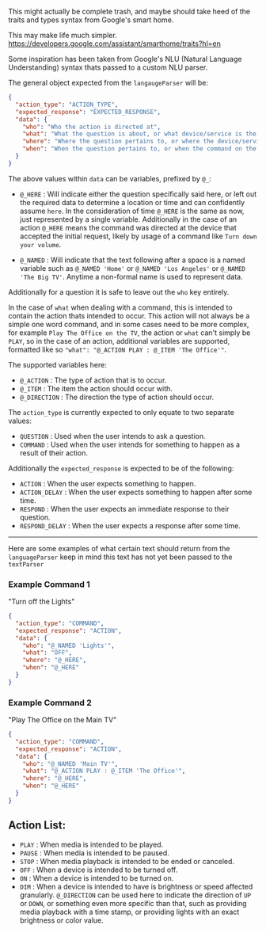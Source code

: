 This might actually be complete trash, and maybe should take heed of the traits and types syntax from Google's smart home.

This may make life much simpler.
https://developers.google.com/assistant/smarthome/traits?hl=en

Some inspiration has been taken from Google's NLU (Natural Language Understanding) syntax thats passed to a custom NLU parser.

The general object expected from the `langaugeParser` will be:

```json 
{
  "action_type": "ACTION_TYPE",
  "expected_response": "EXPECTED_RESPONSE",
  "data": {
    "who": "Who the action is directed at",
    "what": "What the question is about, or what device/service is the command directed at",
    "where": "Where the question pertains to, or where the device/service is located that the command is directed at",
    "when": "When the question pertains to, or when the command on the device should take place"
  }
}
```

The above values within `data` can be variables, prefixed by `@_`:

* `@_HERE` : Will indicate either the question specifically said here, or left out the required data to determine a  location or time and can confidently assume `here`. In the consideration of time `@_HERE` is the same as now, just represented by a single variable. Additionally in the case of an action `@_HERE` means the command was directed at the device that accepted the initial request, likely by usage of a command like `Turn down your volume`.

* `@_NAMED` : Will indicate that the text following after a space is a named variable such as `@_NAMED 'Home'` or `@_NAMED 'Los Angeles'` or `@_NAMED 'The Big TV'`. Anytime a non-formal name is used to represent data.

Additionally for a question it is safe to leave out the `who` key entirely.

In the case of `what` when dealing with a command, this is intended to contain the action thats intended to occur.
This action will not always be a simple one word command, and in some cases need to be more complex, for example `Play The Office on the TV`, the action or `what` can't simply be `PLAY`, so in the case of an action, additional variables are supported, formatted like so `"what": "@_ACTION PLAY : @_ITEM 'The Office'"`.

The supported variables here:

* `@_ACTION` : The type of action that is to occur. 
* `@_ITEM` : The item the action should occur with.
* `@_DIRECTION` : The direction the type of action should occur.

The `action_type` is currently expected to only equate to two separate values:

* `QUESTION` : Used when the user intends to ask a question.
* `COMMAND` : Used when the user intends for something to happen as a result of their action.

Additionally the `expected_response` is expected to be of the following:

* `ACTION` : When the user expects something to happen.
* `ACTION_DELAY` : When the user expects something to happen after some time.
* `RESPOND` : When the user expects an immediate response to their question.
* `RESPOND_DELAY` : When the user expects a response after some time.

---

Here are some examples of what certain text should return from the `languageParser` keep in mind this text has not yet been passed to the `textParser`

### Example Command 1

"Turn off the Lights"

```json 
{
  "action_type": "COMMAND",
  "expected_response": "ACTION",
  "data": {
    "who": "@_NAMED 'Lights'",
    "what": "OFF",
    "where": "@_HERE",
    "when": "@_HERE"
  }
}
```

### Example Command 2

"Play The Office on the Main TV"

```json 
{
  "action_type": "COMMAND",
  "expected_response": "ACTION",
  "data": {
    "who": "@_NAMED 'Main TV'",
    "what": "@_ACTION PLAY : @_ITEM 'The Office'",
    "where": "@_HERE",
    "when": "@_HERE"
  }
}
```

## Action List:

* `PLAY` : When media is intended to be played.
* `PAUSE` : When media is intended to be paused.
* `STOP` : When media playback is intended to be ended or canceled.
* `OFF` : When a device is intended to be turned off.
* `ON` : When a device is intended to be turned on.
* `DIM` : When a device is intended to have is brightness or speed affected granularly. `@_DIRECTION` can be used here to indicate the direction of `UP` or `DOWN`, or something even more specific than that, such as providing media playback with a time stamp, or providing lights with an exact brightness or color value.
